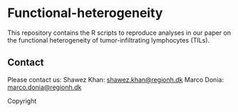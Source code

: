 # Functional-heterogeneity
This repository contains the R scripts to reproduce analyses in our paper on the functional heterogeneity of tumor-infiltrating lymphocytes (TILs). 
## Contact
Please contact us:
Shawez Khan: shawez.khan@regionh.dk
Marco Donia: marco.donia@regionh.dk

Copyright
